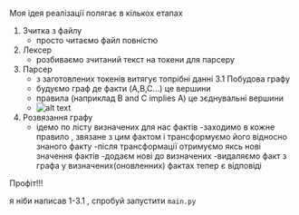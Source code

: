Моя ідея реалізації полягає в кількох етапах

1. Зчитка з файлу
    - просто читаємо файл повністю
2. Лексер
    - розбиваємо зчитаний текст на токени для парсеру
3. Парсер
    - з заготовлених токенів витягує топрібні данні
3.1 Побудова графу
    - будуємо граф де факти (A,B,C...) це вершини
    - правила (наприклад B and C implies A) це зєднувальні вершини
    - ![alt text](https://drive.google.com/file/d/1K1bpT_rP--9My54VHbsGQiM_BahAIQNM/view?usp=sharing)
4. Розвязання графу
    - ідемо по лісту визначених для нас фактів
        -заходимо в кожне правило , звязане з цим фактом і трансформуємо його відносно знаного факту
        -після трансформації отримуємо яксь нові значення фактів
        -додаєм нові до визначених
        -видаляємо факт з графа
     у визначених(оновленних) фактах тепер є відповіді
     
Профіт!!!


я ніби написав 1-3.1 , спробуй запустити `main.py`
